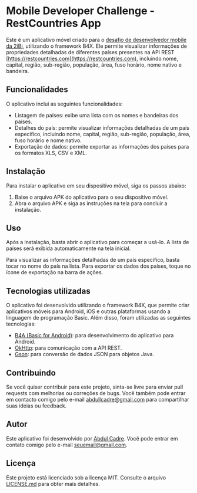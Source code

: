 # Mobile Developer Challenge - RestCountries App

Este é um aplicativo móvel criado para o [desafio de desenvolvedor mobile da 2iBi](https://2ibi.com.br/mobile-developer-challenge/), utilizando o framework B4X. Ele permite visualizar informações de propriedades detalhadas de diferentes países presentes na API REST [https://restcountries.com](https://restcountries.com), incluindo nome, capital, região, sub-região, população, área, fuso horário, nome nativo e bandeira.

## Funcionalidades

O aplicativo inclui as seguintes funcionalidades:

- Listagem de países: exibe uma lista com os nomes e bandeiras dos países.
- Detalhes do país: permite visualizar informações detalhadas de um país específico, incluindo nome, capital, região, sub-região, população, área, fuso horário e nome nativo.
- Exportação de dados: permite exportar as informações dos países para os formatos XLS, CSV e XML.

## Instalação

Para instalar o aplicativo em seu dispositivo móvel, siga os passos abaixo:

1. Baixe o arquivo APK do aplicativo para o seu dispositivo móvel.
2. Abra o arquivo APK e siga as instruções na tela para concluir a instalação.

## Uso

Após a instalação, basta abrir o aplicativo para começar a usá-lo. A lista de países será exibida automaticamente na tela inicial.

Para visualizar as informações detalhadas de um país específico, basta tocar no nome do país na lista. Para exportar os dados dos países, toque no ícone de exportação na barra de ações.

## Tecnologias utilizadas

O aplicativo foi desenvolvido utilizando o framework B4X, que permite criar aplicativos móveis para Android, iOS e outras plataformas usando a linguagem de programação Basic. Além disso, foram utilizadas as seguintes tecnologias:

- [B4A (Basic for Android)](https://www.b4x.com/b4a.html): para desenvolvimento do aplicativo para Android.
- [OkHttp](https://square.github.io/okhttp/): para comunicação com a API REST.
- [Gson](https://github.com/google/gson): para conversão de dados JSON para objetos Java.

## Contribuindo

Se você quiser contribuir para este projeto, sinta-se livre para enviar pull requests com melhorias ou correções de bugs. Você também pode entrar em contacto comigo pelo e-mail [abdullcadre@gmail.com](mailto:abdullcadre@gmail.com) para compartilhar suas ideias ou feedback.

## Autor

Este aplicativo foi desenvolvido por [Abdul Cadre](https://github.com/abdullcadre). 
Você pode entrar em contato comigo pelo e-mail [seuemail@gmail.com](mailto:abdullcadre@gmail.com).

## Licença

Este projeto está licenciado sob a licença MIT. Consulte o arquivo [LICENSE.md](LICENSE.md) para obter mais detalhes.
